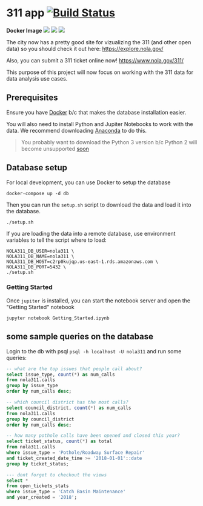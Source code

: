 # 311 app [![Build Status](https://travis-ci.org/codefornola/311.svg?branch=master)](https://travis-ci.org/codefornola/311)

**Docker Image** [![](https://images.microbadger.com/badges/image/codefornola/311.svg)](https://microbadger.com/images/codefornola/311 "Get your own image badge on microbadger.com") [![](https://images.microbadger.com/badges/version/codefornola/311.svg)](https://microbadger.com/images/codefornola/311 "Get your own version badge on microbadger.com") [![](https://images.microbadger.com/badges/commit/codefornola/311.svg)](https://microbadger.com/images/codefornola/311 "Get your own commit badge on microbadger.com")

The city now has a pretty good site for vizualizing the 311 (and other open data) so you should check it out here: https://explore.nola.gov/

Also, you can submit a 311 ticket online now! https://www.nola.gov/311/

This purpose of this project will now focus on working with the 311 data for data analysis use cases.  


## Prerequisites

Ensure you have [Docker](https://www.docker.com/community-edition) b/c that makes the database installation easier.

You will also need to install Python and Jupiter Notebooks to work with the data.  We recommend downloading 
[Anaconda](https://www.anaconda.com/download/) to do this. 

> You probably want to download the Python 3 version b/c Python 2 will become unsupported [soon](https://pythonclock.org/)



## Database setup

For local development, you can use Docker to setup the database
```
docker-compose up -d db
```

Then you can run the `setup.sh` script to download the data and load it into the database.

```
./setup.sh
```

If you are loading the data into a remote database, use environment variables
to tell the script where to load:

```
NOLA311_DB_USER=nola311 \
NOLA311_DB_NAME=nola311 \
NOLA311_DB_HOST=c2rp0kujqp.us-east-1.rds.amazonaws.com \
NOLA311_DB_PORT=5432 \
./setup.sh
```

### Getting Started

Once `jupiter` is installed, you can start the notebook server and open the "Getting Started" notebook

```
jupyter notebook Getting_Started.ipynb
```


## some sample queries on the database

Login to the db with psql `psql -h localhost -U nola311` and run some queries:

```sql
-- what are the top issues that people call about?
select issue_type, count(*) as num_calls
from nola311.calls
group by issue_type
order by num_calls desc;

-- which council district has the most calls?
select council_district, count(*) as num_calls
from nola311.calls
group by council_district
order by num_calls desc;

-- how many pothole calls have been opened and closed this year?
select ticket_status, count(*) as total
from nola311.calls
where issue_type = 'Pothole/Roadway Surface Repair'
and ticket_created_date_time >= '2018-01-01'::date
group by ticket_status;

--- dont forget to checkout the views
select *
from open_tickets_stats
where issue_type = 'Catch Basin Maintenance'
and year_created = '2018';
```
